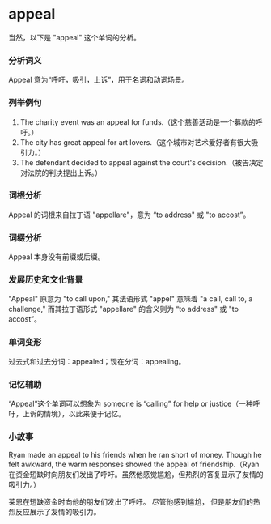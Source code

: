 # appeal

当然，以下是 "appeal" 这个单词的分析。

  

### 分析词义

  

Appeal 意为“呼吁，吸引，上诉”，用于名词和动词场景。

  

### 列举例句

  

1.  The charity event was an appeal for funds.（这个慈善活动是一个募款的呼吁。）
2.  The city has great appeal for art lovers.（这个城市对艺术爱好者有很大吸引力。）
3.  The defendant decided to appeal against the court's decision.（被告决定对法院的判决提出上诉。）

  

### 词根分析

  

Appeal 的词根来自拉丁语 "appellare"，意为 “to address" 或 "to accost”。

  

### 词缀分析

  

Appeal 本身没有前缀或后缀。

  

### 发展历史和文化背景

  

"Appeal" 原意为 "to call upon," 其法语形式 "appel" 意味着 "a call, call to, a challenge," 而其拉丁语形式 "appellare" 的含义则为 “to address" 或 "to accost”。

  

### 单词变形

  

过去式和过去分词：appealed；现在分词：appealing。

  

### 记忆辅助

  

“Appeal”这个单词可以想象为 someone is “calling” for help or justice（一种呼吁，上诉的情境），以此来便于记忆。

  

### 小故事

  

Ryan made an appeal to his friends when he ran short of money. Though he felt awkward, the warm responses showed the appeal of friendship.（Ryan在资金短缺时向朋友们发出了呼吁。虽然他感觉尴尬，但热烈的答复显示了友情的吸引力。）

  

莱恩在短缺资金时向他的朋友们发出了呼吁。 尽管他感到尴尬， 但是朋友们的热烈反应展示了友情的吸引力。
